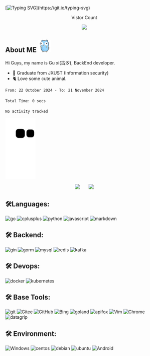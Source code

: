 [![Typing SVG](https://readme-typing-svg.herokuapp.com?font=Fira+Code&Size=40&pause=1000&width=435&lines=Endless+improvement+.+.+.)](https://git.io/typing-svg)

<div align="center">
    <p>Vistor Count</p>
    <img src="https://profile-counter.glitch.me/Guohuixixi/count.svg" />
</div>
<h2>About ME <img height="40" width="40" src="./assets/gopher.gif" alt="Gopher"/></h2>
Hi Guys, my name is Gu xi(古汐), BackEnd developer.
<ul>
    <li>🏫 Graduate from JXUST (Information security)</li>
    <li>🐈️ Love some cute animal.</li>
</ul>

<!--START_SECTION:waka-->

```txt
From: 22 October 2024 - To: 21 November 2024

Total Time: 0 secs

No activity tracked
```

<!--END_SECTION:waka-->


![](https://raw.githubusercontent.com/Guohuixixi/Guohuixixi/main/dist/github-contribution-grid-snake.svg)

<div align="center">
<span>&emsp;&emsp;</span>
<img height="170px" src="https://github-readme-stats.vercel.app/api?username=Guohuixixi&show_icons=true&theme=transparent" /><span>&emsp;&emsp;</span><img height="170px" src="https://github-readme-stats.vercel.app/api/top-langs/?username=Guohuixixi&cache_bust=202411191315&layout=compact&langs_count=8" />
<span>&emsp;&emsp;</span>
</div>



## 🛠️Languages:
![go](https://img.shields.io/badge/go-00ADD8?style=flat-square&logo=go&logoColor=white)
![cplusplus](https://img.shields.io/badge/cplusplus-00599C?style=flat-square&logo=cplusplus&logoColor=white)
![python](https://img.shields.io/badge/python-3776AB?style=flat-square&logo=python&logoColor=white)
![javascript](https://img.shields.io/badge/javascript-F7DF1E?style=flat-square&logo=javascript&logoColor=white)
![markdown](https://img.shields.io/badge/markdown-000000?style=flat-square&logo=markdown&logoColor=white)
## 🛠️ Backend:
![gin](https://img.shields.io/badge/gin-008ECF?style=flat-square&logo=gin&logoColor=white)
![gorm](https://img.shields.io/badge/gorm-008ECF?style=flat-square&logo=gorm&logoColor=white)
![mysql](https://img.shields.io/badge/mysql-4479A1?style=flat-square&logo=mysql&logoColor=white)
![redis](https://img.shields.io/badge/redis-FF4438?style=flat-square&logo=redis&logoColor=white)
![kafka](https://img.shields.io/badge/kafka-231F20?style=flat-square&logo=apachekafka&logoColor=white)
## 🛠️ Devops:
![docker](https://img.shields.io/badge/docker-2496ED?style=flat-square&logo=docker&logoColor=white)
![kubernetes](https://img.shields.io/badge/kubernetes-326CE5?style=flat-square&logo=kubernetes&logoColor=white)
## 🛠️ Base Tools:
![git](https://img.shields.io/badge/git-F05032?style=flat-square&logo=git&logoColor=white)
![Gitee](https://img.shields.io/badge/Gitee-C71D23?style=flat-square&logo=Gitee&logoColor=white)
![GitHub](https://img.shields.io/badge/GitHub-181717?style=flat-square&logo=GitHub&logoColor=white)
![Bing](https://img.shields.io/badge/Bing-258FFA?style=flat-square&logo=MicrosoftBing&logoColor=white)
![goland](https://img.shields.io/badge/goland-000000?style=flat-square&logo=goland&logoColor=white)
![apifox](https://img.shields.io/badge/apifox-F44A53?style=flat-square&logo=apifox&logoColor=white)
![Vim](https://img.shields.io/badge/Vim-019733?style=flat-square&logo=Vim&logoColor=white)
![Chrome](https://img.shields.io/badge/Chrome-4285F4?style=flat-square&logo=GoogleChrome&logoColor=white)
![datagrip](https://img.shields.io/badge/datagrip-000000?style=flat-square&logo=datagrip&logoColor=white)
## 🛠️ Environment:
![Windows](https://img.shields.io/badge/Windows-0078D6?style=flat-square&logo=Windows&logoColor=white)
![centos](https://img.shields.io/badge/centos-262577?style=flat-square&logo=centos&logoColor=white)
![debian](https://img.shields.io/badge/debian-A81D33?style=flat-square&logo=debian&logoColor=white)
![ubuntu](https://img.shields.io/badge/ubuntu-E95420?style=flat-square&logo=ubuntu&logoColor=white)
![Android](https://img.shields.io/badge/Android-3DDC84?style=flat-square&logo=Android&logoColor=white)
